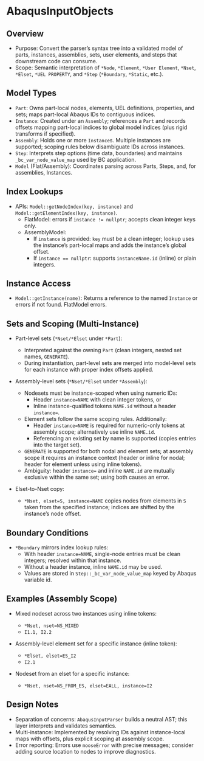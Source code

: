 # AbaqusInputObjects

## Overview

- Purpose: Convert the parser’s syntax tree into a validated model of parts, instances, assemblies, sets, user elements, and steps that downstream code can consume.
- Scope: Semantic interpretation of `*Node`, `*Element`, `*User Element`, `*Nset`, `*Elset`, `*UEL PROPERTY`, and `*Step` (`*Boundary`, `*Static`, etc.).

## Model Types

- `Part`: Owns part-local nodes, elements, UEL definitions, properties, and sets; maps part-local Abaqus IDs to contiguous indices.
- `Instance`: Created under an `Assembly`; references a `Part` and records offsets mapping part-local indices to global model indices (plus rigid transforms if specified).
- `Assembly`: Holds one or more `Instance`s. Multiple instances are supported; scoping rules below disambiguate IDs across instances.
- `Step`: Interprets step options (time data, boundaries) and maintains `_bc_var_node_value_map` used by BC application.
- `Model` (Flat/Assembly): Coordinates parsing across Parts, Steps, and, for assemblies, Instances.

## Index Lookups

- APIs: `Model::getNodeIndex(key, instance)` and `Model::getElementIndex(key, instance)`.
  - FlatModel: errors if `instance != nullptr`; accepts clean integer keys only.
  - AssemblyModel:
    - If `instance` is provided: `key` must be a clean integer; lookup uses the instance’s part-local maps and adds the instance’s global offset.
    - If `instance == nullptr`: supports `instanceName.id` (inline) or plain integers.

## Instance Access

- `Model::getInstance(name)`: Returns a reference to the named `Instance` or errors if not found. FlatModel errors.

## Sets and Scoping (Multi-Instance)

- Part-level sets (`*Nset/*Elset` under `*Part`):
  - Interpreted against the owning `Part` (clean integers, nested set names, `GENERATE`).
  - During instantiation, part-level sets are merged into model-level sets for each instance with proper index offsets applied.

- Assembly-level sets (`*Nset/*Elset` under `*Assembly`):
  - Nodesets must be instance-scoped when using numeric IDs:
    - Header `instance=NAME` with clean integer tokens, or
    - Inline instance-qualified tokens `NAME.id` without a header `instance=`.
  - Element sets follow the same scoping rules. Additionally:
    - Header `instance=NAME` is required for numeric-only tokens at assembly scope; alternatively use inline `NAME.id`.
    - Referencing an existing set by name is supported (copies entries into the target set).
  - `GENERATE` is supported for both nodal and element sets; at assembly scope it requires an instance context (header or inline for nodal; header for element unless using inline tokens).
  - Ambiguity: header `instance=` and inline `NAME.id` are mutually exclusive within the same set; using both causes an error.

- Elset-to-Nset copy:
  - `*Nset, elset=S, instance=NAME` copies nodes from elements in `S` taken from the specified instance; indices are shifted by the instance’s node offset.

## Boundary Conditions

- `*Boundary` mirrors index lookup rules:
  - With header `instance=NAME`, single-node entries must be clean integers; resolved within that instance.
  - Without a header instance, inline `NAME.id` may be used.
  - Values are stored in `Step::_bc_var_node_value_map` keyed by Abaqus variable id.

## Examples (Assembly Scope)

- Mixed nodeset across two instances using inline tokens:
  - `*Nset, nset=NS_MIXED`
  - `I1.1, I2.2`

- Assembly-level element set for a specific instance (inline token):
  - `*Elset, elset=ES_I2`
  - `I2.1`

- Nodeset from an elset for a specific instance:
  - `*Nset, nset=NS_FROM_ES, elset=EALL, instance=I2`

## Design Notes

- Separation of concerns: `AbaqusInputParser` builds a neutral AST; this layer interprets and validates semantics.
- Multi-instance: Implemented by resolving IDs against instance-local maps with offsets, plus explicit scoping at assembly scope.
- Error reporting: Errors use `mooseError` with precise messages; consider adding source location to nodes to improve diagnostics.
